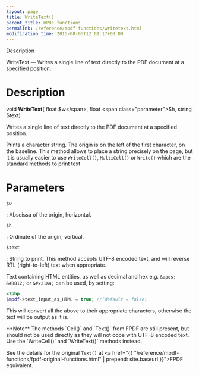 ```yaml
---
layout: page
title: WriteText()
parent_title: mPDF functions
permalink: /reference/mpdf-functions/writetext.html
modification_time: 2015-08-05T12:01:17+00:00
---
```



Description





WriteText — Writes a single line of text directly to the PDF document at a specified position.

# Description
 
void **WriteText**(
float <span class="parameter">$w</span>, 
float <span class="parameter">$h</span>, 
string <span class="parameter">$text</span>)

Writes a single line of text directly to the PDF document at a specified position.

Prints a character string. The origin is on the left of the first character, on the baseline. 
This method allows to place a string precisely on the page, but it is usually easier to use `WriteCell()`, 
`MultiCell()` or `Write()` which are the standard methods to print text.

# Parameters

`$w`

: Abscissa of the origin, horizontal.

`$h`

: Ordinate of the origin, vertical.

`$text`

: String to print.
  This method accepts UTF-8 encoded text, and will reverse RTL (right-to-left) text when appropriate.
  
  Text containing HTML entities, as well as decimal and hex e.g. `&apos;` `&#8812;` or `&#x21a4;` can be used, by setting:
  
  ```php
  <?php
  $mpdf->text_input_as_HTML = true; //(default = false)
  
  ```
  
  This will convert all the above to their appropriate characters, otherwise the text will be output as it is.



<div class="alert alert-info" role="alert" markdown="1">
  **Note** The methods `Cell()` and `Text()` from FPDF are still present, but should not be used directly as 
  they will not cope with UTF-8 encoded text. Use the `WriteCell()` and `WriteText()` methods instead.
  
  See the details for the original `Text()` at <a href="{{ "/reference/mpdf-functions/fpdf-original-functions.html" | prepend: site.baseurl }}">FPDF</a> equivalent.
</div>